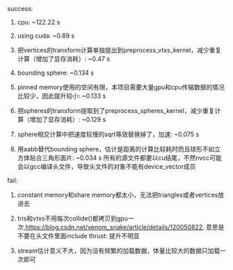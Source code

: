 success: 

1. cpu: ~122.22 s

2. using cuda: ~0.89 s

3. 把vertices的transform计算单独提出到preprocess_vtxs_kernel，减少重复计算（增加了显存消耗）: ~0.47 s

4. bounding sphere: ~0.134 s

5. pinned memory使用的空间有限，本项目需要大量gpu和cpu传输数据的情况比较少，因此提升较小: ~0.133 s

6. 把spheres的transform提取到了preprocess_spheres_kernel，减少重复计算（增加了显存消耗）: ~0.129 s

7. sphere相交计算中把速度较慢的sqrt等效替换掉了，加速: ~0.075 s

8. 用aabb替代bounding sphere，估计是距离的计算比较耗时而且球形不如立方体贴合三角形面片: ~0.034 s
所有的源文件都要以cu结尾，不然nvcc可能会以gcc编译头文件，导致头文件的对象不能有device_vector成员


fail:

1. constant memory和share memory都太小，无法把triangles或者vertices放进去

2. tris和vtxs不用每次collide()都拷贝到gpu一次,https://blog.csdn.net/venom_snake/article/details/120050822, 意思是不要在头文件里面include thrust: 提升不明显

3. stream估计意义不大，因为没有频繁的加载数据，体量比较大的数据只加载一次即可